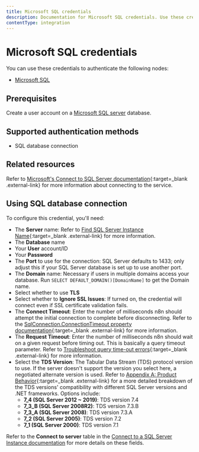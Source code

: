 ```yaml
---
title: Microsoft SQL credentials
description: Documentation for Microsoft SQL credentials. Use these credentials to authenticate Microsoft SQL in n8n, a workflow automation platform.
contentType: integration
---
```


# Microsoft SQL credentials

You can use these credentials to authenticate the following nodes:

- [Microsoft SQL](/integrations/builtin/app-nodes/n8n-nodes-base.microsoftsql/)

## Prerequisites

Create a user account on a [Microsoft SQL server](https://learn.microsoft.com/en-us/sql/sql-server/what-is-sql-server) database.

## Supported authentication methods

- SQL database connection

## Related resources

Refer to [Microsoft's Connect to SQL Server documentation](https://learn.microsoft.com/en-us/sql/sql-server/connect-to-database-engine?view=sql-server-ver16&tabs=sqldb#connect-to-sql-server){:target=_blank .external-link} for more information about connecting to the service.

## Using SQL database connection

To configure this credential, you'll need:

- The **Server** name: Refer to [Find SQL Server Instance Name](https://learn.microsoft.com/en-us/sql/ssms/tutorials/ssms-tricks){:target=_blank .external-link} for more information.
- The **Database** name
- Your **User** account/ID
- Your **Password**
- The **Port** to use for the connection: SQL Server defaults to 1433; only adjust this if your SQL Server database is set up to use another port.
- The **Domain** name: Necessary if users in multiple domains access your database. Run `SELECT DEFAULT_DOMAIN()[DomainName]` to get the Domain name.
- Select whether to use **TLS**
- Select whether to **Ignore SSL Issues**: If turned on, the credential will connect even if SSL certificate validation fails.
- The **Connect Timeout**: Enter the number of milliseconds n8n should attempt the initial connection to complete before disconnecting. Refer to the [SqlConnection.ConnectionTimeout property documentation](https://learn.microsoft.com/en-us/dotnet/api/system.data.sqlclient.sqlconnection.connectiontimeout){:target=_blank .external-link} for more information.
- The **Request Timeout**: Enter the number of milliseconds n8n should wait on a given request before timing out. This is basically a query timeout parameter. Refer to [Troubleshoot query time-out errors](https://learn.microsoft.com/en-us/troubleshoot/sql/database-engine/performance/troubleshoot-query-timeouts#explanation){:target=_blank .external-link} for more information.
- Select the **TDS Version**: The Tabular Data Stream (TDS) protocol version to use. If the server doesn't support the version you select here, a negotiated alternate version is used. Refer to [Appendix A: Product Behavior](https://learn.microsoft.com/en-us/openspecs/windows_protocols/ms-tds/135d0ebe-5c4c-4a94-99bf-1811eccb9f4a){:target=_blank .external-link} for a more detailed breakdown of the TDS versions' compatibility with different SQL Server versions and .NET frameworks. Options include:
    - **7_4 (SQL Server 2012 ~ 2019)**: TDS version 7.4
    - **7_3_B (SQL Server 2008R2)**: TDS version 7.3.B
    - **7_3_A (SQL Server 2008)**: TDS version 7.3.A
    - **7_2 (SQL Server 2005)**: TDS version 7.2
    - **7_1 (SQL Server 2000)**: TDS version 7.1

Refer to the **Connect to server** table in the [Connect to a SQL Server Instance documentation](https://learn.microsoft.com/en-us/sql/ssms/quickstarts/ssms-connect-query-sql-server) for more details on these fields.

